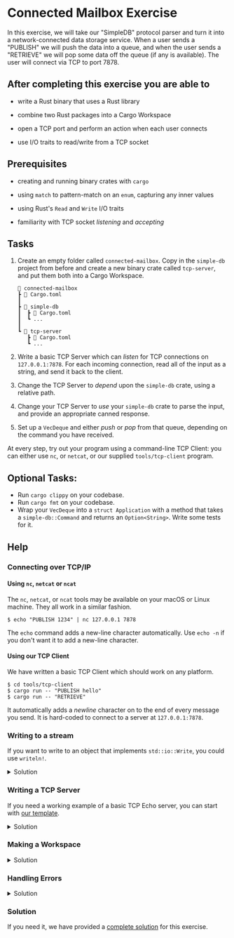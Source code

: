 # Connected Mailbox Exercise

In this exercise, we will take our "SimpleDB" protocol parser and turn it into a network-connected data storage service. When a user sends a "PUBLISH" we will push the data into a queue, and when the user sends a "RETRIEVE" we will pop some data off the queue (if any is available). The user will connect via TCP to port 7878.

## After completing this exercise you are able to

- write a Rust binary that uses a Rust library

- combine two Rust packages into a Cargo Workspace

- open a TCP port and perform an action when each user connects

- use I/O traits to read/write from a TCP socket

## Prerequisites

- creating and running binary crates with `cargo`

- using `match` to pattern-match on an `enum`, capturing any inner values

- using Rust's `Read` and `Write` I/O traits

- familiarity with TCP socket *listening* and *accepting*

## Tasks

1. Create an empty folder called `connected-mailbox`. Copy in the `simple-db` project from before and create a new binary crate called `tcp-server`, and put them both into a Cargo Workspace.

   ```text
   📂 connected-mailbox
   ┣ 📄 Cargo.toml 
   ┃
   ┣ 📂 simple-db 
   ┃  ┣ 📄 Cargo.toml 
   ┃  ┗ ...
   ┃
   ┗ 📂 tcp-server 
      ┣ 📄 Cargo.toml 
      ┗ ...
   ```

2. Write a basic TCP Server which can *listen* for TCP connections on `127.0.0.1:7878`. For each incoming connection, read all of the input as a string, and send it back to the client.
3. Change the TCP Server to *depend* upon the `simple-db` crate, using a relative path.
4. Change your TCP Server to *use* your `simple-db` crate to parse the input, and provide an appropriate canned response.
5. Set up a `VecDeque` and either *push* or *pop* from that queue, depending on the command you have received.

At every step, try out your program using a command-line TCP Client: you can either use `nc`, or `netcat`, or our supplied `tools/tcp-client` program.

## Optional Tasks:

- Run `cargo clippy` on your codebase.
- Run `cargo fmt` on your codebase.
- Wrap your `VecDeque` into a `struct Application` with a method that takes a `simple-db::Command` and returns an `Option<String>`. Write some tests for it.

## Help

### Connecting over TCP/IP

#### Using `nc`, `netcat` or `ncat`

The `nc`, `netcat`, or `ncat` tools may be available on your macOS or Linux machine. They all work in a similar fashion.

```console
$ echo "PUBLISH 1234" | nc 127.0.0.1 7878
```

The `echo` command adds a new-line character automatically. Use `echo -n` if you don't want it to add a new-line character.

#### Using our TCP Client

We have written a basic TCP Client which should work on any platform.

```console
$ cd tools/tcp-client
$ cargo run -- "PUBLISH hello"
$ cargo run -- "RETRIEVE"
```

It automatically adds a *newline* character on to the end of every message you send. It is hard-coded to connect to a server at `127.0.0.1:7878`.

### Writing to a stream

If you want to write to an object that implements `std::io::Write`, you could use `writeln!`.

<details>
  <summary>Solution</summary>

```rust
use std::io::prelude::*;
use std::net::{TcpStream};

fn handle_client(mut stream: TcpStream) -> Result<(), std::io::Error> {
    let mut buffer = String::new();
    stream.read_to_string(&mut buffer)?;
    println!("Received: {:?}", buffer);
    writeln!(stream, "Thank you for {buffer:?}!")?;
    Ok(())
}
```

</details>

### Writing a TCP Server

If you need a working example of a basic TCP Echo server, you can start with [our template](../../exercise-templates/tcp-echo-server).

<details>
  <summary>Solution</summary>

```rust no_run
{{#include ../../exercise-templates/tcp-echo-server/src/main.rs}}
```

</details>


### Making a Workspace

<details>
  <summary>Solution</summary>
A workspace file looks like:

```toml
[workspace]
members = ["simple-db", "tcp-server"]
```

Each member is a folder containing a Cargo package (i.e. that contains a `Cargo.toml` file).
</details>

### Handling Errors

<details>
  <summary>Solution</summary>

In a binary program `anyhow` is a good way to handle top-level errors.

```rust ignore
use std::io::Read;

fn handle_client(stream: &mut std::net::TcpStream) -> Result<(), anyhow::Error> {
    // This returns a `Result<(), std::io::Error>`, and the `std::io::Error` will auto-convert into an `anyhow::Error`.
    stream.read_to_string(&mut buffer)?;
    /// ... etc
    Ok(())    
}
```

You could also write an `enum Error` which has a variant for `std::io::Error` and a variant for `simple_db::Error`, and suitable `impl From<...> for Error` blocks.

When handling a client, you *could* `.unwrap()` the function which handles the client, but do you want to quit the server if the client sends a malformed message? Perhaps you should catch the result with a `match`, and print an error to the console before moving on to the next client.
</details>

### Solution

If you need it, we have provided a [complete solution](../../exercise-solutions/connected-mailbox) for this exercise.
